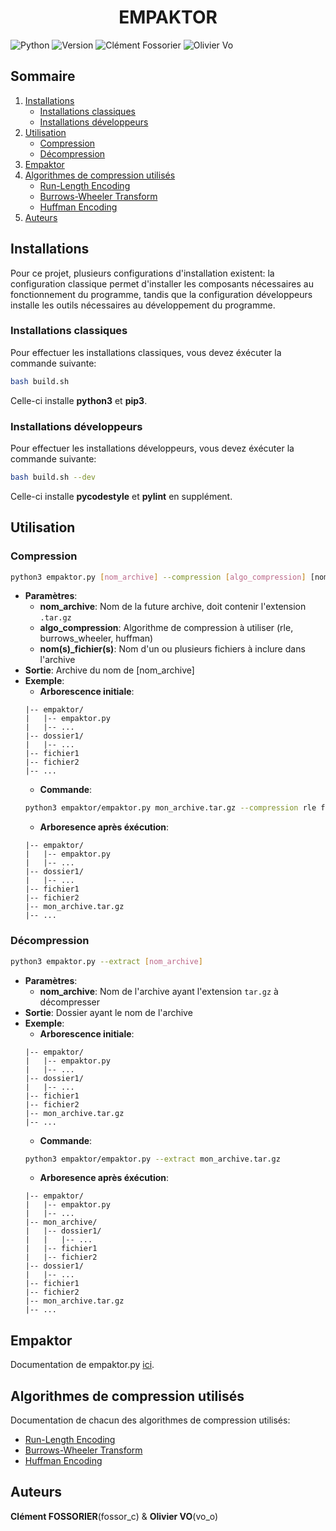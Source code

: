 <h1 align="center">EMPAKTOR</h1>

![Python](https://img.shields.io/badge/Python-grey?style=flat-square&logo=python)
![Version](https://img.shields.io/badge/2.1.0-green?style=flat-square&label=Version)
![Clément Fossorier](https://img.shields.io/badge/Clément_Fossorier-blue?style=flat-square)
![Olivier Vo](https://img.shields.io/badge/Olivier_Vo-blue?style=flat-square)

## Sommaire

1. [Installations](#installations)
    - [Installations classiques](#installations-classiques)
    - [Installations développeurs](#installations-développeurs)
2. [Utilisation](#utilisation)
    - [Compression](#compression)
    - [Décompression](#décompression)
3. [Empaktor](empaktor/empaktor.md)
4. [Algorithmes de compression utilisés](#algorithmes-de-compression-utilisés)
    - [Run-Length Encoding](empaktor/cmp_rle/rle.md)
    - [Burrows-Wheeler Transform](empaktor/cmp_burrows/burrows_wheeler.md)
    - [Huffman Encoding](empaktor/cmp_huffman/huffman.md)
5. [Auteurs](#auteurs)

## Installations
Pour ce projet, plusieurs configurations d'installation existent: la configuration classique permet d'installer les composants nécessaires au fonctionnement du programme, tandis que la configuration développeurs installe les outils nécessaires au développement du programme.

### Installations classiques
Pour effectuer les installations classiques, vous devez éxécuter la commande suivante:
```bash
bash build.sh
```
Celle-ci installe **python3** et **pip3**.

### Installations développeurs
Pour effectuer les installations développeurs, vous devez éxécuter la commande suivante:
```bash
bash build.sh --dev
```
Celle-ci installe **pycodestyle** et **pylint** en supplément.

## Utilisation

### Compression
```bash
python3 empaktor.py [nom_archive] --compression [algo_compression] [nom(s)_fichier(s)]
```
- **Paramètres**:
    - **nom_archive**: Nom de la future archive, doit contenir l'extension ```.tar.gz```
    - **algo_compression**: Algorithme de compression à utiliser (rle, burrows_wheeler, huffman)
    - **nom(s)_fichier(s)**: Nom d'un ou plusieurs fichiers à inclure dans l'archive
- **Sortie**: Archive du nom de [nom_archive]
- **Exemple**:
    - **Arborescence initiale**:
    ```
    |-- empaktor/
    |   |-- empaktor.py
    |   |-- ...
    |-- dossier1/
    |   |-- ...
    |-- fichier1
    |-- fichier2
    |-- ...  
    ```
    - **Commande**:
    ```bash
    python3 empaktor/empaktor.py mon_archive.tar.gz --compression rle fichier1 dossier1 fichier2
    ```
    - **Arboresence après éxécution**:
    ```
    |-- empaktor/
    |   |-- empaktor.py
    |   |-- ...
    |-- dossier1/
    |   |-- ...
    |-- fichier1
    |-- fichier2
    |-- mon_archive.tar.gz
    |-- ...  
    ```

### Décompression
```bash
python3 empaktor.py --extract [nom_archive]
```
- **Paramètres**:
    - **nom_archive**: Nom de l'archive ayant l'extension ```tar.gz``` à décompresser
- **Sortie**: Dossier ayant le nom de l'archive
- **Exemple**:
    - **Arborescence initiale**:
    ```
    |-- empaktor/
    |   |-- empaktor.py
    |   |-- ...
    |-- dossier1/
    |   |-- ...
    |-- fichier1
    |-- fichier2
    |-- mon_archive.tar.gz
    |-- ...  
    ```
    - **Commande**:
    ```bash
    python3 empaktor/empaktor.py --extract mon_archive.tar.gz 
    ```
    - **Arboresence après éxécution**:
    ```
    |-- empaktor/
    |   |-- empaktor.py
    |   |-- ...
    |-- mon_archive/
    |   |-- dossier1/
    |   |   |-- ...
    |   |-- fichier1
    |   |-- fichier2
    |-- dossier1/
    |   |-- ...
    |-- fichier1
    |-- fichier2
    |-- mon_archive.tar.gz
    |-- ...  
    ```

## Empaktor
Documentation de empaktor.py [ici](empaktor/empaktor.md).

## Algorithmes de compression utilisés
Documentation de chacun des algorithmes de compression utilisés:
- [Run-Length Encoding](empaktor/cmp_rle/rle.md)
- [Burrows-Wheeler Transform](empaktor/cmp_burrows/burrows_wheeler.md)
- [Huffman Encoding](empaktor/cmp_huffman/huffman.md)

## Auteurs
**Clément FOSSORIER**(fossor_c) & **Olivier VO**(vo_o)